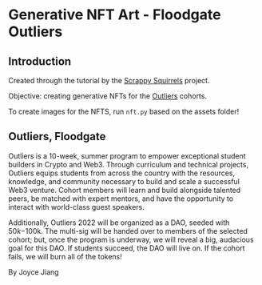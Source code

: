 # Generative NFT Art - Floodgate Outliers

## Introduction
Created through the tutorial by the [Scrappy Squirrels](https://www.scrappysquirrels.co/) project.

Objective: creating generative NFTs for the [Outliers](https://www.outliers.build/) cohorts. 

To create images for the NFTS, run `nft.py` based on the assets folder!

## Outliers, Floodgate
Outliers is a 10-week, summer program to empower exceptional student builders in Crypto and Web3. Through curriculum and technical projects, Outliers equips students from across the country with the resources, knowledge, and community necessary to build and scale a successful Web3 venture. Cohort members will learn and build alongside talented peers, be matched with expert mentors, and have the opportunity to interact with world-class guest speakers.

Additionally, Outliers 2022 will be organized as a DAO, seeded with $50k-$100k. The multi-sig will be handed over to members of the selected cohort; but, once the program is underway, we will reveal a big, audacious goal for this DAO. If students succeed, the DAO will live on. If the cohort fails, we will burn all of the tokens!


By Joyce Jiang

